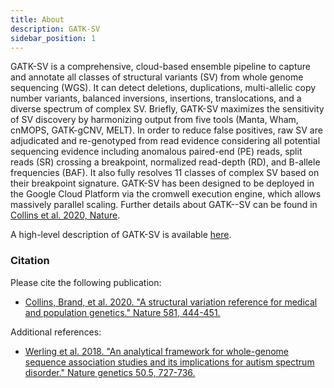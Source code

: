 ```yaml
---
title: About
description: GATK-SV
sidebar_position: 1
---
```


GATK-SV is a comprehensive, cloud-based ensemble pipeline to capture and annotate all 
classes of structural variants (SV) from whole genome sequencing (WGS). It can detect 
deletions, duplications, multi-allelic copy number variants, balanced inversions, 
insertions, translocations, and a diverse spectrum of complex SV. Briefly, GATK-SV 
maximizes the sensitivity of SV discovery by harmonizing output from five tools 
(Manta, Wham, cnMOPS, GATK-gCNV, MELT). In order to reduce false positives, raw SV 
are adjudicated and re-genotyped from read evidence considering all potential 
sequencing evidence including anomalous paired-end (PE) reads, split reads (SR) crossing 
a breakpoint, normalized read-depth (RD), and B-allele frequencies (BAF). It also 
fully resolves 11 classes of complex SV based on their breakpoint signature. GATK-SV 
has been designed to be deployed in the Google Cloud Platform via the cromwell 
execution engine, which allows massively parallel scaling. Further details about 
GATK--SV can be found in [Collins et al. 2020, Nature](https://www.nature.com/articles/s41586-020-2287-8).


A high-level description of GATK-SV is available [here](https://gatk.broadinstitute.org/hc/en-us/articles/9022487952155-Structural-variant-SV-discovery).

### Citation 

Please cite the following publication:

- [Collins, Brand, et al. 2020. "A structural variation reference for medical and population genetics." Nature 581, 444-451.](https://doi.org/10.1038/s41586-020-2287-8)

Additional references: 

- [Werling et al. 2018. "An analytical framework for whole-genome sequence association studies and its implications for autism spectrum disorder." Nature genetics 50.5, 727-736.](https://doi.org/10.1038/s41588-018-0107-y)
